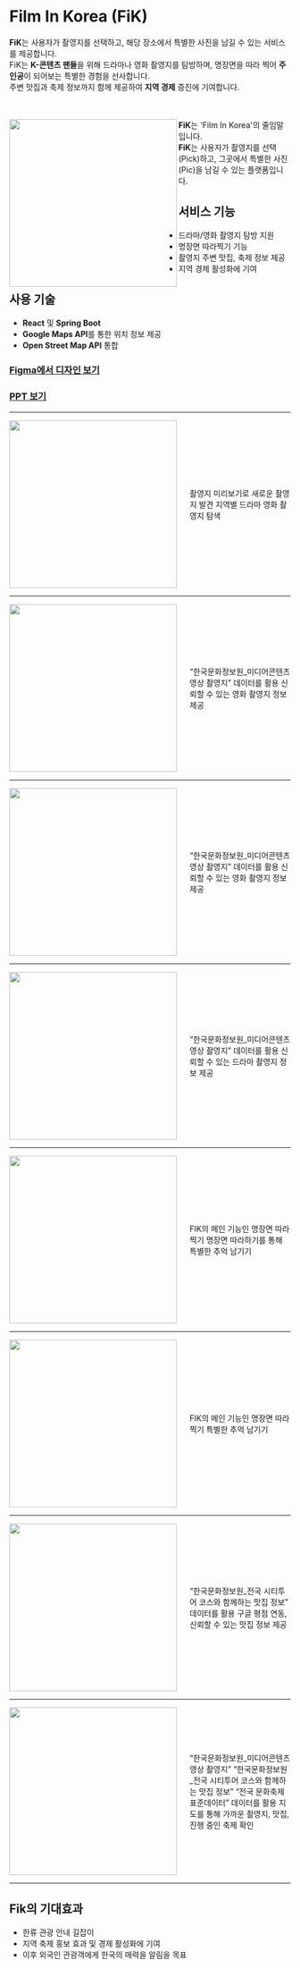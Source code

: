 # Film In Korea (FiK)

**FiK**는 사용자가 촬영지를 선택하고, 해당 장소에서 특별한 사진을 남길 수 있는 서비스를 제공합니다.  
FiK는 **K-콘텐츠 팬들**을 위해 드라마나 영화 촬영지를 탐방하며, 명장면을 따라 찍어 **주인공**이 되어보는 특별한 경험을 선사합니다.  
주변 맛집과 축제 정보까지 함께 제공하여 **지역 경제** 증진에 기여합니다.  
<br>
<br>

<img src="https://github.com/user-attachments/assets/50554b93-8942-4311-8275-0a564f438353" align="left" width="300" />

**FiK**는 'Film In Korea'의 줄임말입니다.  
**FiK**는 사용자가 촬영지를 선택(Pick)하고, 그곳에서 특별한 사진(Pic)을 남길 수 있는 플랫폼입니다.

## 서비스 기능
- 드라마/영화 촬영지 탐방 지원
- 명장면 따라찍기 기능
- 촬영지 주변 맛집, 축제 정보 제공
- 지역 경제 활성화에 기여

## 사용 기술
- **React** 및 **Spring Boot**
- **Google Maps API**를 통한 위치 정보 제공
- **Open Street Map API** 통합

### [Figma에서 디자인 보기](https://www.figma.com/design/iWB7Vsyw31dtXfEzJ2lgtf/Tourisum--Traveling-Website-Landing-Page-(Community)?node-id=0-1&t=LnstbcAE90Ek68QK-1)  
### [PPT 보기](https://www.canva.com/design/DAGSa6qMh08/Eq4iolPHyof-ODM4-EB00g/view?utm_content=DAGSa6qMh08&utm_campaign=designshare&utm_medium=link&utm_source=editor)

---

<div style="display: flex; align-items: center;">
  <img src="https://github.com/user-attachments/assets/dee97da7-7c5c-4f09-b5f4-25cca9eac115" align="left" width="300"/>
  <div style="padding-left: 20px;">
    촬영지 미리보기로 새로운 촬영지 발견  
    지역별 드라마 영화 촬영지 탐색
  </div>
</div>

---

<div style="display: flex; align-items: center;">
  <img src="https://github.com/user-attachments/assets/75bc1903-8a8d-498d-bb1b-dcdfc9640211" align="left" width="300"/>
  <div style="padding-left: 20px;">
    “한국문화정보원_미디어콘텐츠 영상 촬영지” 데이터를 활용  
    신뢰할 수 있는 영화 촬영지 정보 제공
  </div>
</div>

---

<div style="display: flex; align-items: center;">
  <img src="https://github.com/user-attachments/assets/d21eedb4-a774-4e7c-a849-1b6de2cc3544" align="left" width="300"/>
  <div style="padding-left: 20px;">
    “한국문화정보원_미디어콘텐츠 영상 촬영지” 데이터를 활용  
    신뢰할 수 있는 영화 촬영지 정보 제공
  </div>
</div>

---

<div style="display: flex; align-items: center;">
  <img src="https://github.com/user-attachments/assets/a841a88e-47e6-49ed-92a0-987395ba8c32" align="left" width="300"/>
  <div style="padding-left: 20px;">
    “한국문화정보원_미디어콘텐츠 영상 촬영지” 데이터를 활용  
    신뢰할 수 있는 드라마 촬영지 정보 제공
  </div>
</div>

---

<div style="display: flex; align-items: center;">
  <img src="https://github.com/user-attachments/assets/c0f28798-c108-40ed-8738-bbb9e76bcfc3" align="left" width="300"/>
  <div style="padding-left: 20px;">
    FIK의 메인 기능인 명장면 따라찍기  
    명장면 따라하기를 통해 특별한 추억 남기기
  </div>
</div>

---

<div style="display: flex; align-items: center;">
  <img src="https://github.com/user-attachments/assets/3f08b587-350c-4a41-b444-bdd77714663b" align="left" width="300"/>
  <div style="padding-left: 20px;">
    FIK의 메인 기능인 명장면 따라찍기  
    특별한 추억 남기기
  </div>
</div>

---

<div style="display: flex; align-items: center;">
  <img src="https://github.com/user-attachments/assets/a613a8c1-e504-4eb9-8ed4-a32164b4c16b" align="left" width="300"/>
  <div style="padding-left: 20px;">
    “한국문화정보원_전국 시티투어 코스와 함께하는 맛집 정보” 데이터를 활용  
    구글 평점 연동, 신뢰할 수 있는 맛집 정보 제공
  </div>
</div>

---

<div style="display: flex; align-items: center;">
  <img src="https://github.com/user-attachments/assets/b2590699-5f85-45f0-8fe9-da7bc734847f" align="left" width="300"/>
  <div style="padding-left: 20px;">
    “한국문화정보원_미디어콘텐츠 영상 촬영지”  
    “한국문화정보원_전국 시티투어 코스와 함께하는 맛집 정보”  
    “전국 문화축제 표준데이터” 데이터를 활용  
    지도를 통해 가까운 촬영지, 맛집, 진행 중인 축제 확인
  </div>
</div>

---

## Fik의 기대효과
- 한류 관광 안내 길잡이
- 지역 축제 홍보 효과 및 경제 활성화에 기여
- 이후 외국인 관광객에게 한국의 매력을 알림을 목표

